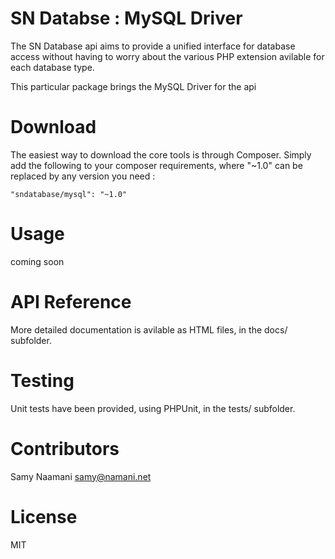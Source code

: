 # SN Databse : MySQL Driver

The SN Database api aims to provide a unified interface for database access without having to worry about the various PHP extension avilable for each database type.

This particular package brings the MySQL Driver for the api

# Download

The easiest way to download the core tools is through Composer. Simply add the following to your composer requirements, where "~1.0" can be replaced by any version you need :

```
"sndatabase/mysql": "~1.0"
```

# Usage

coming soon

# API Reference

More detailed documentation is avilable as HTML files, in the docs/ subfolder.

# Testing

Unit tests have been provided, using PHPUnit, in the tests/ subfolder.

# Contributors

Samy Naamani <samy@namani.net>

# License

MIT